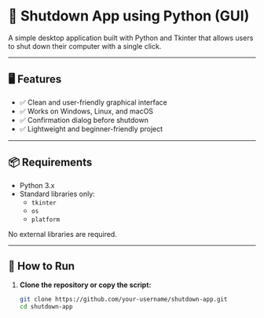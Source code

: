 # 🔌 Shutdown App using Python (GUI)

A simple desktop application built with Python and Tkinter that allows users to shut down their computer with a single click.

---

## 🖥️ Features

- ✅ Clean and user-friendly graphical interface
- ✅ Works on Windows, Linux, and macOS
- ✅ Confirmation dialog before shutdown
- ✅ Lightweight and beginner-friendly project

---

## 📦 Requirements

- Python 3.x
- Standard libraries only:
  - `tkinter`
  - `os`
  - `platform`

No external libraries are required.

---

## 🚀 How to Run

1. **Clone the repository or copy the script:**
   ```bash
   git clone https://github.com/your-username/shutdown-app.git
   cd shutdown-app
